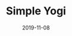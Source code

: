 ---
layout: project
date: 2019-11-08
title: Simple Yogi
competition: Hack Princeton
image_url: https://i.imgur.com/nwogNWB.png
show_in_home: True
description: Yoga pose correction and classification with Posenet
links:
  - {name: Devpost, url: https://devpost.com/software/simpleyogi}

number: 5
---